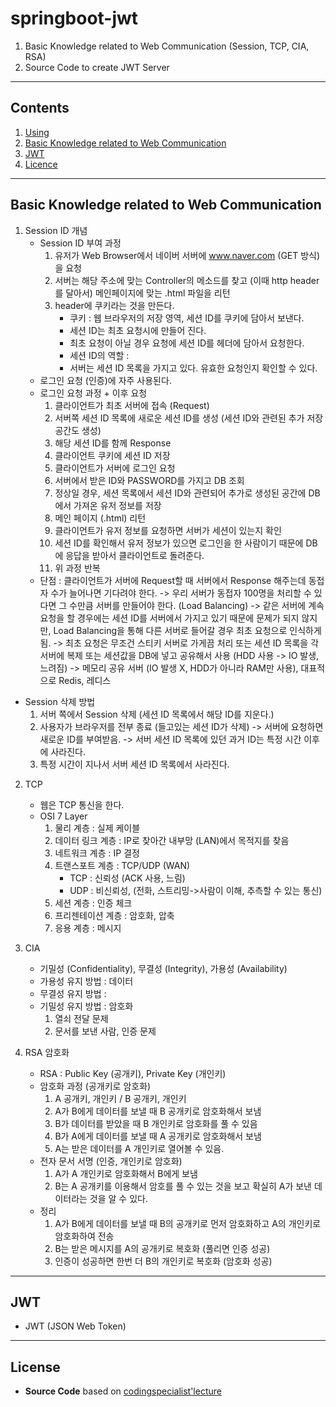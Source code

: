 # springboot-jwt
1. Basic Knowledge related to Web Communication (Session, TCP, CIA, RSA)
2. Source Code to create JWT Server

-----------------

## Contents
1. [Using](#using)
2. [Basic Knowledge related to Web Communication](#basic-knowledge-related-to-web-communication)
3. [JWT](#jwt)
4. [Licence](#license)

-----------------

## Basic Knowledge related to Web Communication
1. Session ID 개념
    - Session ID 부여 과정
        1. 유저가 Web Browser에서 네이버 서버에 www.naver.com (GET 방식)을 요청
        2. 서버는 해당 주소에 맞는 Controller의 메소드를 찾고 (이때 http header를 달아서) 메인페이지에 맞는 .html 파일을 리턴
        3. header에 쿠키라는 것을 만든다.
            - 쿠키 : 웹 브라우저의 저장 영역, 세션 ID를 쿠키에 담아서 보낸다.
            - 세션 ID는 최초 요청시에 만들어 진다.
            - 최초 요청이 아닐 경우 요청에 세션 ID를 헤더에 담아서 요청한다.
            - 세션 ID의 역할 : 
            - 서버는 세션 ID 목록을 가지고 있다. 유효한 요청인지 확인할 수 있다.
    - 로그인 요청 (인증)에 자주 사용된다.
    - 로그인 요청 과정 + 이후 요청
        1. 클라이언트가 최초 서버에 접속 (Request)
        2. 서버쪽 세션 ID 목록에 새로운 세션 ID를 생성 (세션 ID와 관련된 추가 저장 공간도 생성)
        3. 해당 세션 ID를 함께 Response
        4. 클라이언트 쿠키에 세션 ID 저장
        5. 클라이언트가 서버에 로그인 요청
        6. 서버에서 받은 ID와 PASSWORD를 가지고 DB 조회
        7. 정상일 경우, 세션 목록에서 세션 ID와 관련되어 추가로 생성된 공간에 DB에서 가져온 유저 정보를 저장
        8. 메인 페이지 (.html) 리턴
        9. 클라이언트가 유저 정보를 요청하면 서버가 세션이 있는지 확인
        10. 세션 ID를 확인해서 유저 정보가 있으면 로그인을 한 사람이기 때문에 DB에 응답을 받아서 클라이언트로 돌려준다.
        11. 위 과정 반복
    - 단점 : 클라이언트가 서버에 Request할 때 서버에서 Response 해주는데 동접자 수가 늘어나면 기다려야 한다. -> 우리 서버가 동접자 100명을 처리할 수 있다면 그 수만큼 서버를 만들어야 한다. (Load Balancing) -> 같은 서버에 계속 요청을 할 경우에는 세션 ID를 서버에서 가지고 있기 때문에 문제가 되지 않지만, Load Balancing을 통해 다른 서버로 들어갈 경우 최초 요청으로 인식하게 됨. -> 최초 요청은 무조건 스티키 서버로 가게끔 처리 또는 세션 ID 목록을 각 서버에 복제 또는 세션값을 DB에 넣고 공유해서 사용 (HDD 사용 -> IO 발생, 느려짐) -> 메모리 공유 서버 (IO 발생 X, HDD가 아니라 RAM만 사용), 대표적으로 Redis, 레디스
- Session 삭제 방법
    1. 서버 쪽에서 Session 삭제 (세션 ID 목록에서 해당 ID를 지운다.)
    2. 사용자가 브라우저를 전부 종료 (들고있는 세션 ID가 삭제) -> 서버에 요청하면 새로운 ID를 부여받음. -> 서버 세션 ID 목록에 있던 과거 ID는 특정 시간 이후에 사라진다.
    3. 특정 시간이 지나서 서버 세션 ID 목록에서 사라진다. 
2. TCP
    - 웹은 TCP 통신을 한다.
    - OSI 7 Layer
        1. 물리 계층 : 실제 케이블
        2. 데이터 링크 계층 : IP로 찾아간 내부망 (LAN)에서 목적지를 찾음
        3. 네트워크 계층 : IP 결정
        4. 트랜스포트 계층 : TCP/UDP (WAN)
            - TCP : 신뢰성 (ACK 사용, 느림)
            - UDP : 비신뢰성, (전화, 스트리밍->사람이 이해, 추측할 수 있는 통신)
        5. 세션 계층 : 인증 체크
        6. 프리젠테이션 계층 : 암호화, 압축
        7. 응용 계층 : 메시지
3. CIA
    - 기밀성 (Confidentiality), 무결성 (Integrity), 가용성 (Availability)
    - 가용성 유지 방법 : 데이터 
    - 무결성 유지 방법 : 
    - 기밀성 유지 방법 : 암호화
        1. 열쇠 전달 문제
        2. 문서를 보낸 사람, 인증 문제

4. RSA 암호화
    - RSA : Public Key (공개키), Private Key (개인키)
    - 암호화 과정 (공개키로 암호화)
        1. A 공개키, 개인키 / B 공개키, 개인키
        2. A가 B에게 데이터를 보낼 때 B 공개키로 암호화해서 보냄
        3. B가 데이터를 받았을 때 B 개인키로 암호화를 풀 수 있음
        4. B가 A에게 데이터를 보낼 때 A 공개키로 암호화해서 보냄
        5. A는 받은 데이터를 A 개인키로 열어볼 수 있음.
    - 전자 문서 서명 (인증, 개인키로 암호화)
        1. A가 A 개인키로 암호화해서 B에게 보냄
        2. B는 A 공개키를 이용해서 암호를 풀 수 있는 것을 보고 확실히 A가 보낸 데이터라는 것을 알 수 있다.
    - 정리
        1. A가 B에게 데이터를 보낼 때 B의 공개키로 먼저 암호화하고 A의 개인키로 암호화하여 전송
        2. B는 받은 메시지를 A의 공개키로 복호화 (풀리면 인증 성공)
        3. 인증이 성공하면 한번 더 B의 개인키로 복호화 (암호화 성공)
    
-----------------

## JWT
- JWT (JSON Web Token)

-----------------

## License
- **Source Code** based on [codingspecialist'lecture](https://github.com/codingspecialist)